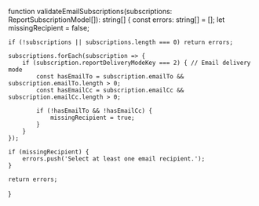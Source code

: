 function validateEmailSubscriptions(subscriptions: ReportSubscriptionModel[]): string[] {
    const errors: string[] = [];
    let missingRecipient = false;

    if (!subscriptions || subscriptions.length === 0) return errors;

    subscriptions.forEach(subscription => {
        if (subscription.reportDeliveryModeKey === 2) { // Email delivery mode
            const hasEmailTo = subscription.emailTo && subscription.emailTo.length > 0;
            const hasEmailCc = subscription.emailCc && subscription.emailCc.length > 0;

            if (!hasEmailTo && !hasEmailCc) {
                missingRecipient = true;
            }
        }
    });

    if (missingRecipient) {
        errors.push('Select at least one email recipient.');
    }

    return errors;
}